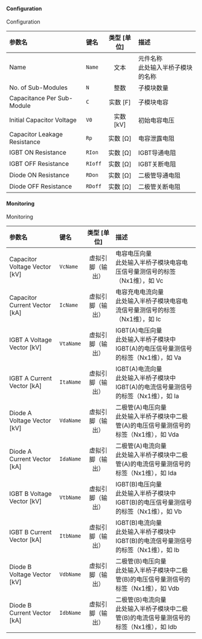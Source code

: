 <!--
DO NOT EDIT THIS FILE DIRECTLY.
This file is generated by tools/comp-docs.js.
All changes will be overwritten by regeneration.
-->

<slot class="model-parameters">

#### Configuration

Configuration

| 参数名 | 键名 | 类型 [单位] | 描述 |
|:------ |:---- |:-----------:|:---- |
| Name | `Name` | 文本 | 元件名称<br/>此处输入半桥子模块的名称 |
| No\. of Sub\-Modules | `N` | 整数 | 子模块数量 |
| Capacitance Per Sub\-Module | `C` | 实数 [F] | 子模块电容 |
| Initial Capacitor Voltage | `V0` | 实数 [kV] | 初始电容电压 |
| Capacitor Leakage Resistance | `Rp` | 实数 [Ω] | 电容泄露电阻 |
| IGBT ON Resistance | `RIon` | 实数 [Ω] | IGBT导通电阻 |
| IGBT OFF Resistance | `RIoff` | 实数 [Ω] | IGBT关断电阻 |
| Diode ON Resistance | `RDon` | 实数 [Ω] | 二极管导通电阻 |
| Diode OFF Resistance | `RDoff` | 实数 [Ω] | 二极管关断电阻 |

#### Monitoring

Monitoring

| 参数名 | 键名 | 类型 [单位] | 描述 |
|:------ |:---- |:-----------:|:---- |
| Capacitor Voltage Vector \[kV\] | `VcName` | 虚拟引脚（输出） | 电容电压向量<br/>此处输入半桥子模块电容电压信号量测信号的标签（Nx1维），如 Vc |
| Capacitor Current Vector \[kA\] | `IcName` | 虚拟引脚（输出） | 电容充电电流向量<br/>此处输入半桥子模块电容电流信号量测信号的标签（Nx1维），如 Ic |
| IGBT A Voltage Vector \[kV\] | `VtaName` | 虚拟引脚（输出） | IGBT(A)电压向量<br/>此处输入半桥子模块中IGBT(A)的电压信号量测信号的标签（Nx1维），如 Va |
| IGBT A Current Vector \[kA\] | `ItaName` | 虚拟引脚（输出） | IGBT(A)电流向量<br/>此处输入半桥子模块中IGBT(A)的电流信号量测信号的标签（Nx1维），如 Ia |
| Diode A Voltage Vector \[kV\] | `VdaName` | 虚拟引脚（输出） | 二极管(A)电压向量<br/>此处输入半桥子模块中二极管(A)的电压信号量测信号的标签（Nx1维），如 Vda |
| Diode A Current Vector \[kA\] | `IdaName` | 虚拟引脚（输出） | 二极管(A)电流向量<br/>此处输入半桥子模块中二极管(A)的电流信号量测信号的标签（Nx1维），如 Ida |
| IGBT B Voltage Vector \[kV\] | `VtbName` | 虚拟引脚（输出） | IGBT(B)电压向量<br/>此处输入半桥子模块中IGBT(B)的电压信号量测信号的标签（Nx1维），如 Vb |
| IGBT B Current Vector \[kA\] | `ItbName` | 虚拟引脚（输出） | IGBT(B)电流向量<br/>此处输入半桥子模块中IGBT(B)的电流信号量测信号的标签（Nx1维），如 Ib |
| Diode B Voltage Vector \[kV\] | `VdbName` | 虚拟引脚（输出） | 二极管(B)电压向量<br/>此处输入半桥子模块中二极管(B)的电压信号量测信号的标签（Nx1维），如 Vdb |
| Diode B Current Vector \[kA\] | `IdbName` | 虚拟引脚（输出） | 二极管(B)电流向量<br/>此处输入半桥子模块中二极管(B)的电流信号量测信号的标签（Nx1维），如 Idb |


</slot>
